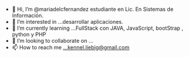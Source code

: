 - 👋 Hi, I’m @mariadelcfernandez  estudiante en Lic. En Sistemas de Información.
- 👀 I’m interested in ...desarrollar aplicaciones.
- 🌱 I’m currently learning ...FullStack  con JAVA,  JavaScript, bootStrap , python y PHP
- 💞️ I’m looking to collaborate on ...
- 📫 How to reach me ...kennel.liebig@gmail.com

<!---
mariadelcfernandez/mariadelcfernandez is a ✨ special ✨ repository because its `README.md` (this file) appears on your GitHub profile.
You can click the Preview link to take a look at your changes.
--->

